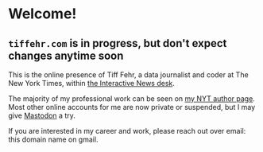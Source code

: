 # Welcome!

## `tiffehr.com` is in progress, but don't expect changes anytime soon

This is the online presence of Tiff Fehr, a data journalist and coder at The New York Times, within [the Interactive News desk](https://github.com/newsdev/about-int).


The majority of my professional work can be seen on [my NYT author page](https://www.nytimes.com/by/tiff-fehr). Most other online accounts for me are now private or suspended, but I may give <a rel="me" href="https://journa.host/@tiffehr">Mastodon</a> a try.

If you are interested in my career and work, please reach out over email: this domain name on gmail.

